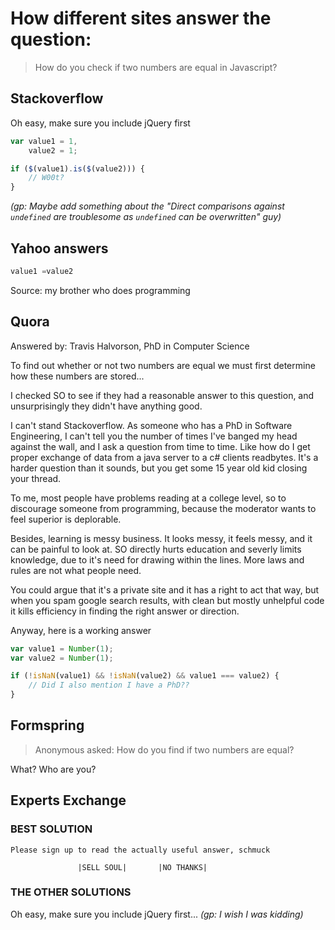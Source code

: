 # How different sites answer the question:
> How do you check if two numbers are equal in Javascript?

## Stackoverflow
Oh easy, make sure you include jQuery first
```js
var value1 = 1,
    value2 = 1;

if ($(value1).is($(value2))) {
    // W00t?
}
```

_(gp: Maybe add something about the "Direct comparisons against `undefined` are troublesome as `undefined` can be overwritten" guy)_

## Yahoo answers
```js
value1 =value2
```

Source: my brother who does programming

## Quora
Answered by: Travis Halvorson, PhD in Computer Science

To find out whether or not two numbers are equal we must first determine how these numbers are stored...

I checked SO to see if they had a reasonable answer to this question, and unsurprisingly they didn't have anything good.

I can't stand Stackoverflow. As someone who has a PhD in Software Engineering, I can't tell you the number of times I've banged my head against the wall, and I ask a question from time to time. Like how do I get proper exchange of data from a java server to a c# clients readbytes. It's a harder question than it sounds, but you get some 15 year old kid closing your thread.

To me, most people have problems reading at a college level, so to discourage someone from programming, because the moderator wants to feel superior is deplorable.

Besides, learning is messy business. It looks messy, it feels messy, and it can be painful to look at. SO directly hurts education and severly limits knowledge, due to it's need for drawing within the lines. More laws and rules are not what people need.

You could argue that it's a private site and it has a right to act that way, but when you spam google search results, with clean but mostly unhelpful code it kills efficiency in finding the right answer or direction.

Anyway, here is a working answer

```js
var value1 = Number(1);
var value2 = Number(1);

if (!isNaN(value1) && !isNaN(value2) && value1 === value2) {
    // Did I also mention I have a PhD??
}
```

## Formspring
> Anonymous asked: How do you find if two numbers are equal?

What? Who are you?

## Experts Exchange
### BEST SOLUTION
```
Please sign up to read the actually useful answer, schmuck

               |SELL SOUL|       |NO THANKS|
```

### THE OTHER SOLUTIONS
Oh easy, make sure you include jQuery first... _(gp: I wish I was kidding)_